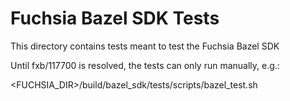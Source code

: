 # Fuchsia Bazel SDK Tests

This directory contains tests meant to test the Fuchsia Bazel SDK

Until fxb/117700 is resolved, the tests can only run manually, e.g.:

<FUCHSIA_DIR>/build/bazel_sdk/tests/scripts/bazel_test.sh
